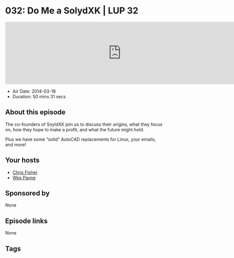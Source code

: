 # 032: Do Me a SolydXK | LUP 32

<iframe src="https://player.fireside.fm/v2/RUkczH-V+xJmFHnpD?theme=dark" width="740" height="200" frameborder="0" scrolling="no"></iframe>

* Air Date: 2014-03-18
* Duration: 50 mins 31 secs

## About this episode

The co-founders of SoyldXK join us to discuss their origins, what they focus on, how they hope to make a profit, and what the future might hold. 

Plus we have some “solid” AutoCAD replacements for Linux, your emails, and more!

## Your hosts
* [Chris Fisher](https://linuxunplugged.com/hosts/chrislas)
* [Wes Payne](https://linuxunplugged.com/hosts/wes)

## Sponsored by

None



## Episode links

None



## Tags

